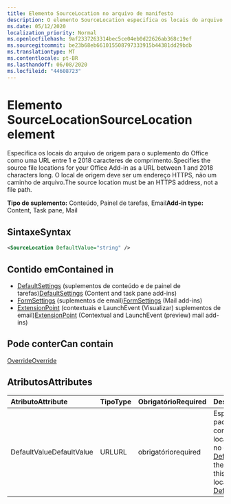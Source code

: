```yaml
---
title: Elemento SourceLocation no arquivo de manifesto
description: O elemento SourceLocation especifica os locais do arquivo de origem para o suplemento do Office.
ms.date: 05/12/2020
localization_priority: Normal
ms.openlocfilehash: 9af2337263314bec5ce04eb0d22626ab368c19ef
ms.sourcegitcommit: be23b68eb661015508797333915b44381dd29bdb
ms.translationtype: MT
ms.contentlocale: pt-BR
ms.lasthandoff: 06/08/2020
ms.locfileid: "44608723"
---
```

# <a name="sourcelocation-element"></a><span data-ttu-id="a47d9-103">Elemento SourceLocation</span><span class="sxs-lookup"><span data-stu-id="a47d9-103">SourceLocation element</span></span>

<span data-ttu-id="a47d9-104">Especifica os locais do arquivo de origem para o suplemento do Office como uma URL entre 1 e 2018 caracteres de comprimento.</span><span class="sxs-lookup"><span data-stu-id="a47d9-104">Specifies the source file locations for your Office Add-in as a URL between 1 and 2018 characters long.</span></span> <span data-ttu-id="a47d9-105">O local de origem deve ser um endereço HTTPS, não um caminho de arquivo.</span><span class="sxs-lookup"><span data-stu-id="a47d9-105">The source location must be an HTTPS address, not a file path.</span></span>

<span data-ttu-id="a47d9-106">**Tipo de suplemento:** Conteúdo, Painel de tarefas, Email</span><span class="sxs-lookup"><span data-stu-id="a47d9-106">**Add-in type:** Content, Task pane, Mail</span></span>

## <a name="syntax"></a><span data-ttu-id="a47d9-107">Sintaxe</span><span class="sxs-lookup"><span data-stu-id="a47d9-107">Syntax</span></span>

```XML
<SourceLocation DefaultValue="string" />
```

## <a name="contained-in"></a><span data-ttu-id="a47d9-108">Contido em</span><span class="sxs-lookup"><span data-stu-id="a47d9-108">Contained in</span></span>

- <span data-ttu-id="a47d9-109">[DefaultSettings](defaultsettings.md) (suplementos de conteúdo e de painel de tarefas)</span><span class="sxs-lookup"><span data-stu-id="a47d9-109">[DefaultSettings](defaultsettings.md) (Content and task pane add-ins)</span></span>
- <span data-ttu-id="a47d9-110">[FormSettings](formsettings.md) (suplementos de email)</span><span class="sxs-lookup"><span data-stu-id="a47d9-110">[FormSettings](formsettings.md) (Mail add-ins)</span></span>
- <span data-ttu-id="a47d9-111">[ExtensionPoint](extensionpoint.md) (contextuais e LaunchEvent (Visualizar) suplementos de email)</span><span class="sxs-lookup"><span data-stu-id="a47d9-111">[ExtensionPoint](extensionpoint.md) (Contextual and LaunchEvent (preview) mail add-ins)</span></span>

## <a name="can-contain"></a><span data-ttu-id="a47d9-112">Pode conter</span><span class="sxs-lookup"><span data-stu-id="a47d9-112">Can contain</span></span>

[<span data-ttu-id="a47d9-113">Override</span><span class="sxs-lookup"><span data-stu-id="a47d9-113">Override</span></span>](override.md)

## <a name="attributes"></a><span data-ttu-id="a47d9-114">Atributos</span><span class="sxs-lookup"><span data-stu-id="a47d9-114">Attributes</span></span>

|<span data-ttu-id="a47d9-115">**Atributo**</span><span class="sxs-lookup"><span data-stu-id="a47d9-115">**Attribute**</span></span>|<span data-ttu-id="a47d9-116">**Tipo**</span><span class="sxs-lookup"><span data-stu-id="a47d9-116">**Type**</span></span>|<span data-ttu-id="a47d9-117">**Obrigatório**</span><span class="sxs-lookup"><span data-stu-id="a47d9-117">**Required**</span></span>|<span data-ttu-id="a47d9-118">**Descrição**</span><span class="sxs-lookup"><span data-stu-id="a47d9-118">**Description**</span></span>|
|:-----|:-----|:-----|:-----|
|<span data-ttu-id="a47d9-119">DefaultValue</span><span class="sxs-lookup"><span data-stu-id="a47d9-119">DefaultValue</span></span>|<span data-ttu-id="a47d9-120">URL</span><span class="sxs-lookup"><span data-stu-id="a47d9-120">URL</span></span>|<span data-ttu-id="a47d9-121">obrigatório</span><span class="sxs-lookup"><span data-stu-id="a47d9-121">required</span></span>|<span data-ttu-id="a47d9-122">Especifica o valor padrão para essa configuração para a localidade especificada no elemento [DefaultLocale](defaultlocale.md).</span><span class="sxs-lookup"><span data-stu-id="a47d9-122">Specifies the default value for this setting for the locale specified in the [DefaultLocale](defaultlocale.md) element.</span></span>|
